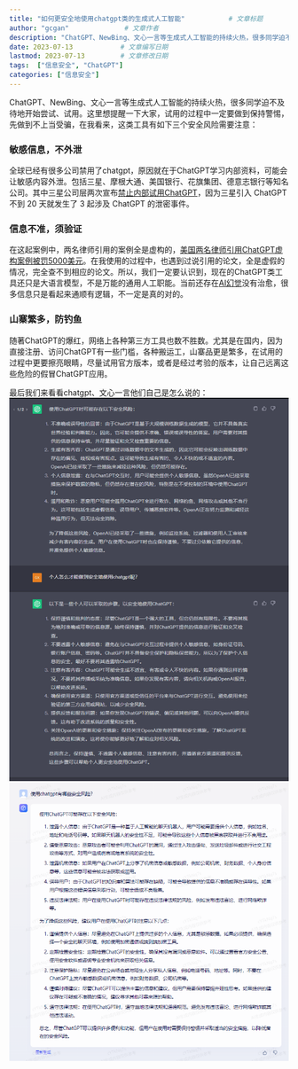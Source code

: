 ```yaml
---
title: "如何更安全地使用chatgpt类的生成式人工智能"           # 文章标题
author: "gcgan"              # 文章作者
description: "ChatGPT、NewBing、文心一言等生成式人工智能的持续火热，很多同学迫不及待地开始尝试、试用。这里想提醒一下大家，试用的过程中一定要做到保持警惕，先做到不上当受骗"    # 文章描述信息
date: 2023-07-13            # 文章编写日期
lastmod: 2023-07-13         # 文章修改日期
tags:  ["信息安全", "ChatGPT"]
categories: ["信息安全"]
---
```


ChatGPT、NewBing、文心一言等生成式人工智能的持续火热，很多同学迫不及待地开始尝试、试用。这里想提醒一下大家，试用的过程中一定要做到保持警惕，先做到不上当受骗，在我看来，这类工具有如下三个安全风险需要注意：
### 敏感信息，不外泄
全球已经有很多公司禁用了chatgpt，原因就在于ChatGPT学习内部资料，可能会让敏感内容外泄。包括三星、摩根大通、美国银行、花旗集团、德意志银行等知名公司。其中三星公司层两次宣布[禁止内部试用ChatGPT](https://www.infoq.cn/article/48HXL0qs8AowJxDgSpom)，因为三星引入 ChatGPT 不到 20 天就发生了 3 起涉及 ChatGPT 的泄密事件。
### 信息不准，须验证
在这起案例中，两名律师引用的案例全是虚构的，[美国两名律师引用ChatGPT虚构案例被罚5000美元](https://finance.sina.com.cn/stock/usstock/c/2023-06-23/doc-imyyfnhx0534059.shtml?r=0)。在我使用的过程中，也遇到过说引用的论文，全是虚假的情况，完全查不到相应的论文。所以，我们一定要认识到，现在的ChatGPT类工具还只是大语言模型，不是万能的通用人工职能。当前还存在[AI幻觉](https://www.thepaper.cn/newsDetail_forward_22626360)没有治愈，很多信息只是看起来通顺有逻辑，不一定是真的对的。
### 山寨繁多，防钓鱼
随著ChatGPT的爆红，网络上各种第三方工具也数不胜数。尤其是在国内，因为直接注册、访问ChatGPT有一些门槛，各种搬运工，山寨品更是繁多，在试用的过程中更要擦亮眼睛，尽量试用官方版本，或者是经过考验的版本，让自己远离这些危险的假冒ChatGPT应用。



最后我们来看看chatgpt、文心一言他们自己是怎么说的：
![chatgpt自己的答案](/images/安全使用chatgpt/9d7110bb24cf39d74b92d3932a40aa0b.png)
![文心一言自己的答案](/images/安全使用chatgpt/3f8e97c7940938caa3236c8a68cbc5e0.png)
